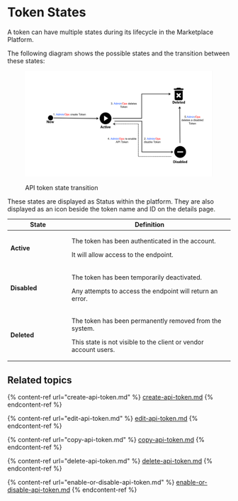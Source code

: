 # Token States

A token can have multiple states during its lifecycle in the Marketplace Platform.

The following diagram shows the possible states and the transition between these states:

<figure><img src="../../../.gitbook/assets/Token.png" alt=""><figcaption><p>API token state transition</p></figcaption></figure>

These states are displayed as Status within the platform. They are also displayed as an icon beside the token name and ID on the details page.

<table><thead><tr><th width="124">State</th><th>Definition</th></tr></thead><tbody><tr><td><strong>Active</strong></td><td><p>The token has been authenticated in the account. </p><p></p><p>It will allow access to the endpoint.</p></td></tr><tr><td><strong>Disabled</strong></td><td><p>The token has been temporarily deactivated. </p><p></p><p>Any attempts to access the endpoint will return an error.</p></td></tr><tr><td><strong>Deleted</strong></td><td><p>The token has been permanently removed from the system. </p><p></p><p>This state is not visible to the client or vendor account users.</p></td></tr></tbody></table>

## Related topics

{% content-ref url="create-api-token.md" %}
[create-api-token.md](create-api-token.md)
{% endcontent-ref %}

{% content-ref url="edit-api-token.md" %}
[edit-api-token.md](edit-api-token.md)
{% endcontent-ref %}

{% content-ref url="copy-api-token.md" %}
[copy-api-token.md](copy-api-token.md)
{% endcontent-ref %}

{% content-ref url="delete-api-token.md" %}
[delete-api-token.md](delete-api-token.md)
{% endcontent-ref %}

{% content-ref url="enable-or-disable-api-token.md" %}
[enable-or-disable-api-token.md](enable-or-disable-api-token.md)
{% endcontent-ref %}

